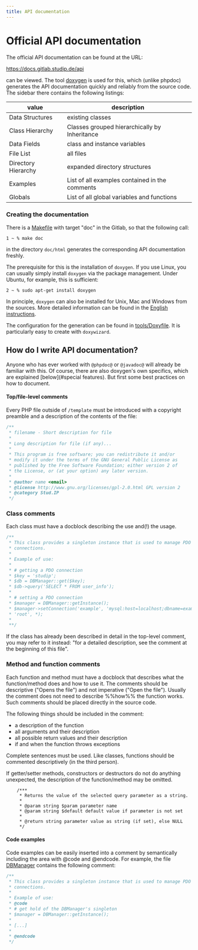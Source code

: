 ```yaml
---
title: API documentation
---
```


# Official API documentation

The official API documentation can be found at the URL:

https://docs.gitlab.studip.de/api

can be viewed. The tool [doxygen](https://www.doxygen.nl/index.html) is used for this, which (unlike phpdoc) generates the API documentation quickly and reliably from the source code. The sidebar there contains the following listings:


| value | description |
| ---- | ---- |
|Data Structures|existing classes |
|Class Hierarchy|Classes grouped hierarchically by Inheritance |
|Data Fields|class and instance variables |
|File List|all files |
|Directory Hierarchy|expanded directory structures |
|Examples|List of all examples contained in the comments |
|Globals|List of all global variables and functions |



### Creating the documentation

There is a [Makefile](https://gitlab.studip.de/studip/studip/-/blob/main/Makefile) with target "doc" in the Gitlab, so that the following call:

`1 ~ % make doc`

in the directory `doc/html` generates the corresponding API documentation freshly.

The prerequisite for this is the installation of `doxygen`. If you use Linux, you can usually simply install `doxygen` via the package management. Under Ubuntu, for example, this is sufficient:

`2 ~ % sudo apt-get install doxygen`

In principle, `doxygen` can also be installed for Unix, Mac and Windows from the sources. More detailed information can be found in the [English instructions](https://www.doxygen.nl/manual/install.html).

The configuration for the generation can be found in [tools/Doxyfile](https://gitlab.studip.de/studip/studip/-/blob/main/Doxyfile).
It is particularly easy to create with `doxywizard`.


## How do I write API documentation?

Anyone who has ever worked with `@phpdoc@` or `@javadoc@` will already be familiar with this.
Of course, there are also doxygen's own specifics, which are explained [below](#special features).
But first some best practices on how to document.


#### Top/file-level comments
Every PHP file outside of `/template` must be introduced with a copyright preamble and a description of the contents of the file:

```php
/**
 * filename - Short description for file
 *
 * Long description for file (if any)...
 *
 * This program is free software; you can redistribute it and/or
 * modify it under the terms of the GNU General Public License as
 * published by the Free Software Foundation; either version 2 of
 * the License, or (at your option) any later version.
 *
 * @author name <email>
 * @license http://www.gnu.org/licenses/gpl-2.0.html GPL version 2
 * @category Stud.IP
 */
```



### Class comments

Each class must have a docblock describing the use and(!) the usage.

```php
/**
 * This class provides a singleton instance that is used to manage PDO database
 * connections.
 *
 * Example of use:
 *
 * # getting a PDO connection
 * $key = 'studip';
 * $db = DBManager::get($key);
 * $db->query('SELECT * FROM user_info');
 *
 * # setting a PDO connection
 * $manager = DBManager::getInstance();
 * $manager->setConnection('example', 'mysql:host=localhost;dbname=example',
 * 'root', *);
 *
 **/
```


If the class has already been described in detail in the top-level comment, you may refer to it instead: "for a detailed description, see the comment at the beginning of this file".

### Method and function comments

Each function and method must have a docblock that describes what the function/method does and how to use it.
The comments should be descriptive ("Opens the file") and not imperative ("Open the file"). Usually the comment does not need to describe %%how%% the function works.
Such comments should be placed directly in the source code.

The following things should be included in the comment:

* a description of the function
* all arguments and their description
* all possible return values and their description
* if and when the function throws exceptions

Complete sentences must be used. Like classes, functions should be commented descriptively (in the third person).

If getter/setter methods, constructors or destructors do not do anything unexpected, the description of the function/method may be omitted.

````phpregexp
    /***
     * Returns the value of the selected query parameter as a string.
     *
     * @param string $param parameter name
     * @param string $default default value if parameter is not set
     *
     * @return string parameter value as string (if set), else NULL
     */
````

#### Code examples

Code examples can be easily inserted into a comment by semantically including the area with @code and @endcode. For example, the file [DBManager](https://develop.studip.de/trac/browser/trunk/lib/classes/DBManager.class.php#L15) contains the following comment:

```php
/**
 * This class provides a singleton instance that is used to manage PDO database
 * connections.
 *
 * Example of use:
 * @code
 * # get hold of the DBManager's singleton
 * $manager = DBManager::getInstance();
 *
 * [...]
 *
 * @endcode
 */
```
